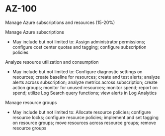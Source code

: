 # AZ-100

Manage Azure subscriptions and resources (15-20%)

Manage Azure subscriptions

* May include but not limited to: Assign administrator permissions; configure cost center quotas and tagging; configure subscription policies

Analyze resource utilization and consumption

* May include but not limited to: Configure diagnostic settings on resources; create baseline for resources; create and test alerts; analyze alerts across subscription; analyze metrics across subscription; create action groups; monitor for unused resources; monitor spend; report on spend; utilize Log Search query functions; view alerts in Log Analytics

Manage resource groups

* May include but not limited to: Allocate resource policies; configure resource locks; configure resource policies; implement and set tagging on resource groups; move resources across resource groups; remove resource groups
